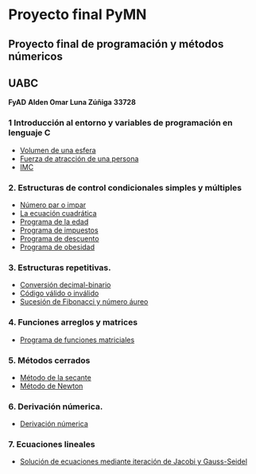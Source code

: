 # Proyecto final PyMN
## Proyecto final de programación y métodos númericos
## UABC
**FyAD**
**Alden Omar Luna Zúñiga**
**33728**



### 1 Introducción al entorno y variables de programación en lenguaje C
- [Volumen de una esfera](https://github.com/aldenluna/Proyecto_Py_MN_200/blob/main/solu1_1.c) 
- [Fuerza de atracción de una persona](https://github.com/aldenluna/Proyecto_Py_MN_200/blob/main/solu1_2.c)
- [IMC](https://github.com/aldenluna/Proyecto_Py_MN_200/blob/main/solu1_3.c)

### 2. Estructuras de control condicionales simples y múltiples
- [Número par o impar](https://github.com/aldenluna/Proyecto_Py_MN_200/blob/main/par_impar.c)
- [La ecuación cuadrática](https://github.com/aldenluna/Proyecto_Py_MN_200/blob/main/cuadratica.c)
- [Programa de la edad](https://github.com/aldenluna/Proyecto_Py_MN_200/blob/main/mayor_edad.c)
- [Programa de impuestos](https://github.com/aldenluna/Proyecto_Py_MN_200/blob/main/impuestos.c)
- [Programa de descuento](https://github.com/aldenluna/Proyecto_Py_MN_200/blob/main/vendido.c)
- [Programa de obesidad](https://github.com/aldenluna/Proyecto_Py_MN_200/blob/main/salud2.c)

### 3. Estructuras repetitivas.
- [Conversión decimal-binario](https://github.com/aldenluna/Proyecto_Py_MN_200/blob/main/binario.c)
- [Código válido o inválido](https://github.com/aldenluna/Proyecto_Py_MN_200/blob/main/digitos4.c)
- [Sucesión de Fibonacci y número áureo](https://github.com/aldenluna/Proyecto_Py_MN_200/blob/main/num_aureo.c)

### 4. Funciones arreglos y matrices
- [Programa de funciones matriciales](https://github.com/aldenluna/Proyecto_Py_MN_200/blob/main/funciones_matriciales.c)

### 5. Métodos cerrados
- [Método de la secante](https://github.com/aldenluna/Proyecto_Py_MN_200/blob/main/metodo_secante.c)
- [Método de Newton](https://github.com/aldenluna/Proyecto_Py_MN_200/blob/main/metodo_newton.c)

### 6. Derivación númerica.
- [Derivación númerica](https://github.com/aldenluna/Proyecto_Py_MN_200/blob/main/derivacion_numerica.c)

### 7. Ecuaciones lineales
- [Solución de ecuaciones mediante iteración de Jacobi y Gauss-Seidel](https://github.com/aldenluna/Proyecto_Py_MN_200/blob/main/ecuaciones_lineales.c)

